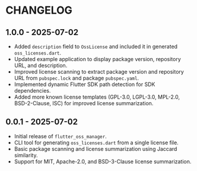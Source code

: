 # CHANGELOG

## 1.0.0 - 2025-07-02

- Added `description` field to `OssLicense` and included it in generated `oss_licenses.dart`.
- Updated example application to display package version, repository URL, and description.
- Improved license scanning to extract package version and repository URL from `pubspec.lock` and package `pubspec.yaml`.
- Implemented dynamic Flutter SDK path detection for SDK dependencies.
- Added more known license templates (GPL-3.0, LGPL-3.0, MPL-2.0, BSD-2-Clause, ISC) for improved license summarization.

## 0.0.1 - 2025-07-02

- Initial release of `flutter_oss_manager`.
- CLI tool for generating `oss_licenses.dart` from a single license file.
- Basic package scanning and license summarization using Jaccard similarity.
- Support for MIT, Apache-2.0, and BSD-3-Clause license summarization.